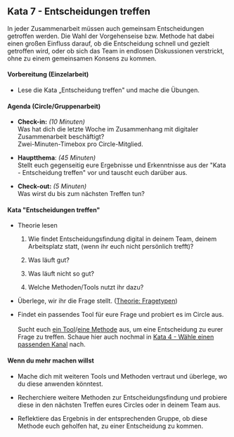 ## Kata 7 - Entscheidungen treffen

In jeder Zusammenarbeit müssen auch gemeinsam Entscheidungen getroffen
werden. Die Wahl der Vorgehenseise bzw. Methode hat dabei einen großen
Einfluss darauf, ob die Entscheidung schnell und gezielt getroffen wird,
oder ob sich das Team in endlosen Diskussionen verstrickt, ohne zu einem
gemeinsamen Konsens zu kommen.

#### Vorbereitung (Einzelarbeit)
- Lese die Kata „Entscheidung treffen" und mache die Übungen.

#### Agenda (Circle/Gruppenarbeit)

- **Check-in:** *(10 Minuten)*  
  Was hat dich die letzte Woche im Zusammenhang mit digitaler
  Zusammenarbeit beschäftigt?  
  Zwei-Minuten-Timebox pro Circle-Mitglied.

- **Hauptthema**: *(45 Minuten)*  
  Stellt euch gegenseitig eure Ergebnisse und Erkenntnisse aus der
  "Kata - Entscheidung treffen" vor und tauscht euch darüber aus.

- **Check-out:** *(5 Minuten)*  
  Was wirst du bis zum nächsten Treffen tun?

#### Kata "Entscheidungen treffen"

- Theorie lesen

  1.  Wie findet Entscheidungsfindung digital in deinem Team, deinem
    Arbeitsplatz statt, (wenn ihr euch nicht persönlich trefft)?

  2.  Was läuft gut?

  3.  Was läuft nicht so gut?

  4.  Welche Methoden/Tools nutzt ihr dazu?

- Überlege, wir ihr die Frage stellt. ([Theorie: Fragetypen](\5-05-Theorie-Entscheidungen#fragetypen))

- Findet ein passendes Tool für eure Frage und probiert es im Circle
  aus.  
  <br>
  Sucht euch [ein Tool](\5-05-Theorie-Entscheidungen#tools)/[eine Methode](\5-05-Theorie-Entscheidungen#methoden) aus,
  um eine Entscheidung zu eurer Frage zu treffen. Schaue hier auch
  nochmal in [Kata 4 - Wähle einen passenden Kanal](\4-06-Kata-4) nach.  

#### Wenn du mehr machen willst

- Mache dich mit weiteren Tools und Methoden vertraut und überlege, wo
  du diese anwenden könntest.

- Recherchiere weitere Methoden zur Entscheidungsfindung und probiere
  diese in den nächsten Treffen eures Circles oder in deinem Team aus.

- Reflektiere das Ergebnis in der entsprechenden Gruppe, ob diese
  Methode euch geholfen hat, zu einer Entscheidung zu kommen.

